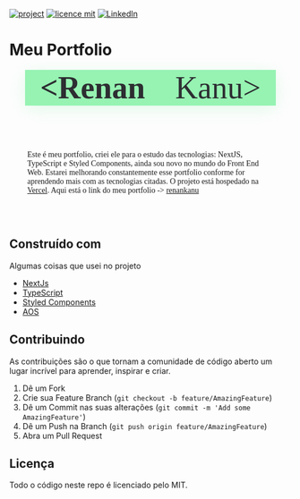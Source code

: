 <style>
  #title600 {
    color:#2D2E32;
    font-family: 'Fira Code';
    font-size: 4em;
    font-weight: 600;
    display:inline;
    margin: 0 auto;

  }
  #title {
    color:#2D2E32;
    font-family: 'Fira Code';
    font-size: 4em;
    font-weight: 400;
    display:inline;
    margin: 0 auto;
  }
  #containerTitle {
    background: #96F3B2;
    width: 28rem;
    margin: 0 auto;
    display: flex;
    justify-content: center;
    box-shadow: 0 6px 31px -2px #96F3B24D;
  }
  #containerDesc {
    padding: 2rem 2rem
  }
  #desc {
    font-family: fira code
  }
</style>

[![project](https://img.shields.io/badge/renankanu-portfolio-brightgreen)](https://github.com/renankanu/kanu-portifolio) [![licence mit](https://img.shields.io/badge/license-MIT-blue)](https://github.com/renankanu/kanu-portifolio/blob/master/LICENSE) [![LinkedIn](https://img.shields.io/badge/-LinkedIn-black.svg?style=flat-square&logo=linkedin&colorB=555)](https://www.linkedin.com/in/renansantosbr/)

<h1>Meu Portfolio</h1>
<div style="background: #96F3B2;
    width: 28rem;
    margin: 0 auto;
    display: flex;
    justify-content: center;
    box-shadow: 0 6px 31px -2px #96F3B24D;">
  <div id="title600">&ltRenan</div>
  <div id="title">Kanu&gt</div>
</div>
<br>
<br>

<div id="containerDesc">
  <p id="desc">Este é meu portfolio, criei ele para o estudo das tecnologias: NextJS, TypeScript e Styled Components, ainda sou novo no mundo do Front End Web. Estarei melhorando constantemente esse portfolio conforme for aprendendo mais com as tecnologias citadas. O projeto está hospedado na <a href="http://vercel.com/">Vercel</a>. Aqui está o link do meu portfolio -> <a href="https://www.renankanu.com.br">renankanu</a></p>
</div>

## Construído com
Algumas coisas que usei no projeto
* [NextJs](https://nextjs.org/)
* [TypeScript](https://www.typescriptlang.org/)
* [Styled Components](https://styled-components.com/)
* [AOS](https://michalsnik.github.io/aos/)

## Contribuindo

As contribuições são o que tornam a comunidade de código aberto um lugar incrível para aprender, inspirar e criar.

1. Dê um Fork
2. Crie sua Feature Branch (`git checkout -b feature/AmazingFeature`)
3. Dê um Commit nas suas alterações  (`git commit -m 'Add some AmazingFeature'`)
4. Dê um Push na Branch (`git push origin feature/AmazingFeature`)
5. Abra um Pull Request

## Licença

Todo o código neste repo é licenciado pelo MIT.
